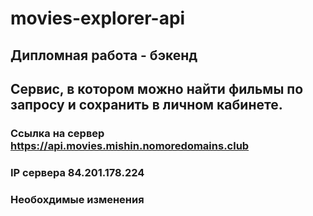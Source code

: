 # movies-explorer-api
## Дипломная работа - бэкенд
## Сервис, в котором можно найти фильмы по запросу и сохранить в личном кабинете.
### Ссылка на сервер https://api.movies.mishin.nomoredomains.club
### IP сервера 84.201.178.224
### Необохдимые изменения

